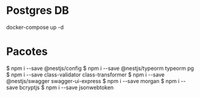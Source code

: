 # Postgres DB
docker-compose up -d

# Pacotes
$ npm i --save @nestjs/config
$ npm i --save @nestjs/typeorm typeorm pg
$ npm i --save class-validator class-transformer
$ npm i --save @nestjs/swagger swagger-ui-express
$ npm i --save morgan
$ npm i --save bcryptjs
$ npm i --save jsonwebtoken

